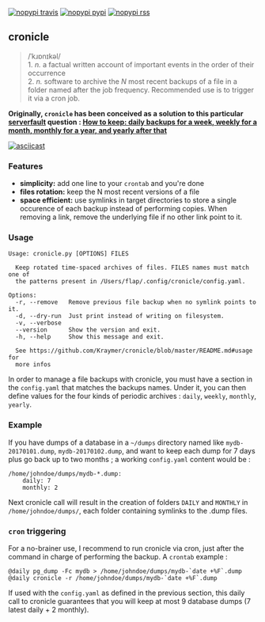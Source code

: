 [![nopypi travis](https://travis-ci.org/Kraymer/cronicle.svg?branch=master)](https://travis-ci.org/Kraymer/cronicle)
[![nopypi pypi](http://img.shields.io/pypi/v/cronicle.svg)](https://pypi.python.org/pypi/cronicle)
[![nopypi rss](https://img.shields.io/badge/rss-subscribe-orange.svg)](https://github.com/Kraymer/cronicle/releases.atom)

## cronicle

> /ˈkɹɒnɪkəl/  
>     1. *n.* a factual written account of important events in the order of their occurrence  
>     2. *n.* software to archive the *N* most recent backups of a file in a folder named after the job frequency. Recommended use is to trigger it via a cron job.

**Originally, `cronicle` has been conceived as a solution to this particular [serverfault](https://serverfault.com) question :   [How to keep: daily backups for a week, weekly for a month, monthly for a year, and yearly after that](https://serverfault.com/questions/575163/how-to-keep-daily-backups-for-a-week-weekly-for-a-month-monthly-for-a-year-a)**

[![asciicast](https://asciinema.org/a/155861.png)](https://asciinema.org/a/155861)

### Features

- **simplicity:** add one line to your `crontab` and you're done
- **files rotation:** keep the N most recent versions of a file
- **space efficient:** use symlinks in target directories to store a single occurence of each backup instead of performing copies. When removing a link, remove the underlying file if no other link point to it.

### Usage

    Usage: cronicle.py [OPTIONS] FILES    

      Keep rotated time-spaced archives of files. FILES names must match one of
      the patterns present in /Users/flap/.config/cronicle/config.yaml.    

    Options:
      -r, --remove   Remove previous file backup when no symlink points to it.
      -d, --dry-run  Just print instead of writing on filesystem.
      -v, --verbose
      --version      Show the version and exit.
      -h, --help     Show this message and exit.    

      See https://github.com/Kraymer/cronicle/blob/master/README.md#usage for
      more infos


In order to manage a file backups with cronicle, you must have a section
in the `config.yaml` that matches the backups names.
Under it, you can then define values for the four kinds of periodic archives : `daily`, `weekly`, `monthly`, `yearly`.

### Example

If you have dumps of a database in a `~/dumps` directory named like `mydb-20170101.dump`, `mydb-20170102.dump`, and want to keep each dump for 7 days plus go back up to two months ; a working `config.yaml` content would be :

    /home/johndoe/dumps/mydb-*.dump:
        daily: 7
        monthly: 2

Next cronicle call will result in the creation of folders `DAILY` and `MONTHLY` in `/home/johndoe/dumps/`, each folder containing symlinks to the .dump files.

### `cron` triggering

For a no-brainer use, I recommend to run cronicle via cron, just after the command in charge of performing the backup. A `crontab` example :

    @daily pg_dump -Fc mydb > /home/johndoe/dumps/mydb-`date +%F`.dump
    @daily cronicle -r /home/johndoe/dumps/mydb-`date +%F`.dump

If used with the `config.yaml` as defined in the previous section, this daily call to cronicle guarantees that you will keep at most 9 database dumps (7 latest daily + 2 monthly).



